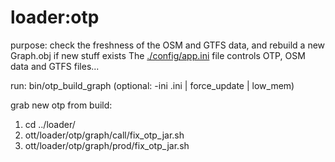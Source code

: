 loader:otp
==========

purpose: check the freshness of the OSM and GTFS data, and rebuild a new Graph.obj if new stuff exists
         The [./config/app.ini](../../../config/app.ini) file controls OTP, OSM data and GTFS files...

run: bin/otp_build_graph (optional: -ini <name>.ini | force_update | low_mem)

grab new otp from build:
  1. cd ../loader/
  1. ott/loader/otp/graph/call/fix_otp_jar.sh 
  1. ott/loader/otp/graph/prod/fix_otp_jar.sh 

